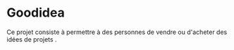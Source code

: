 # Goodidea
Ce projet consiste à permettre à des personnes de vendre ou d'acheter des idées de projets .
